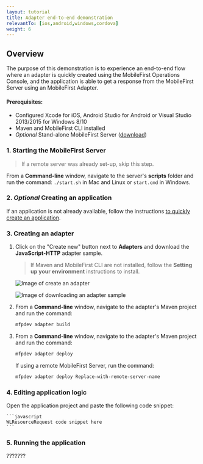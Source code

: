```yaml
---
layout: tutorial
title: Adapter end-to-end demonstration
relevantTo: [ios,android,windows,cordova]
weight: 6
---
```

## Overview
The purpose of this demonstration is to experience an end-to-end flow where an adapter is quickly created using the MobileFirst Operations Console, and the application is able to get a response from the MobileFirst Server using an MobileFirst Adapter.

#### Prerequisites:

* Configured Xcode for iOS, Android Studio for Android or Visual Studio 2013/2015 for Windows 8/10
* Maven and MobileFirst CLI installed
* *Optional* Stand-alone MobileFirst Server ([download]({{site.baseurl}}/downloads))

### 1. Starting the MobileFirst Server

> If a remote server was already set-up, skip this step.

From a **Command-line** window, navigate to the server's **scripts** folder and run the command: <code>./start.sh</code> in Mac and Linux or <code>start.cmd</code> in Windows.

### 2. *Optional* Creating an application
If an application is not already available, follow the instructions [to quickly create an application](../).

### 3. Creating an adapter

1. Click on the "Create new" button next to **Adapters** and download the **JavaScript-HTTP** adapter sample.

    > If Maven and MobileFirst CLI are not installed, follow the **Setting up your environment** instructions to install.

    ![Image of create an adapter](create-an-adapter.png)
    
    ![Image of downloading an adapter sample](download-adapter-code.png)
    
2. From a **Command-line** window, navigate to the adapter's Maven project and run the command: 

    ```bash
    mfpdev adapter build
    ```

3. From a **Command-line** window, navigate to the adapter's Maven project and run the command: 

    ```bash
    mfpdev adapter deploy
    ```

    If using a remote MobileFirst Server, run the command:

    ```bash
    mfpdev adapter deploy Replace-with-remote-server-name
    ```
 
### 4. Editing application logic
Open the application project and paste the following code snippet:

    ```javascript
    WLResourceRequest code snippet here
    ```

### 5. Running the application

???????
